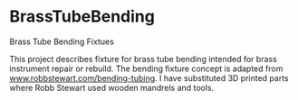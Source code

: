 # BrassTubeBending
 Brass Tube Bending Fixtues

This project describes fixture for brass tube bending intended for brass instrument repair or rebuild.  The bending fixture concept is adapted from www.robbstewart.com/bending-tubing. I have substituted 3D printed parts where Robb Stewart used wooden mandrels and tools.
